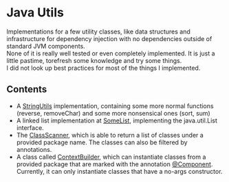 # Java Utils

Implementations for a few utility classes, like data structures and infrastructure for dependency injection with no dependencies outside of standard JVM components.  
None of it is really well tested or even completely implemented. It is just a little pastime, torefresh some knowledge and try some things.  
I did not look up best practices for most of the things I implemented.

## Contents

- A [StringUtils](./src/main/java/at/schrer/utils/StringUtils.java) implementation, containing some more normal functions (reverse, removeChar) and some more nonsensical ones (sort, sum)
- A linked list implementation at [SomeList](./src/main/java/at/schrer/structures/SomeList.java), implementing the java.util.List interface.
- The [ClassScanner](./src/main/java/at/schrer/inject/ClassScanner.java), which is able to return a list of classes under a provided package name. The classes can also be filtered by annotations.
- A class called [ContextBuilder](./src/main/java/at/schrer/inject/ContextBuilder.java), which can instantiate classes from a provided package that are marked with the annotation [@Component](./src/main/java/at/schrer/inject/annotations/Component.java). Currently, it can only instantiate classes that have a no-args constructor.

